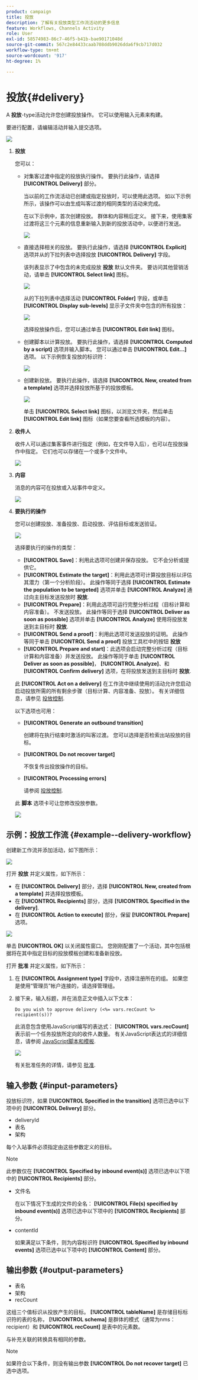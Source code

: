 ```yaml
---
product: campaign
title: 投放
description: 了解有关投放类型工作流活动的更多信息
feature: Workflows, Channels Activity
role: User
exl-id: 58574983-86c7-46f5-b41b-bae90171048d
source-git-commit: 567c2e84433caab708ddb9026dda6f9cb717d032
workflow-type: tm+mt
source-wordcount: '917'
ht-degree: 1%

---
```


# 投放{#delivery}



A **投放**-type活动允许您创建投放操作。 它可以使用输入元素来构建。

要进行配置，请编辑活动并输入提交选项。

![](assets/edit_diffusion.png)

1. **投放**

   您可以：

   * 对集客过渡中指定的投放执行操作。 要执行此操作，请选择 **[!UICONTROL Delivery]** 部分。

     当以前的工作流活动已创建或指定投放时，可以使用此选项。 如以下示例所示，该操作可以由生成叫客过渡的相同类型的活动来完成。

     在以下示例中，首次创建投放。 群体和内容稍后定义。 接下来，使用集客过渡将这三个元素的信息重新输入到新的投放活动中，以便进行发送。

     ![](assets/specified_transition_option_exemple.png)

   * 直接选择相关的投放。 要执行此操作，请选择 **[!UICONTROL Explicit]** 选项并从的下拉列表中选择投放 **[!UICONTROL Delivery]** 字段。

     该列表显示了中包含的未完成投放 **投放** 默认文件夹。 要访问其他营销活动，请单击 **[!UICONTROL Select link]** 图标。

     ![](assets/diffusion_edit_1.png)

     从的下拉列表中选择活动 **[!UICONTROL Folder]** 字段，或单击 **[!UICONTROL Display sub-levels]** 显示子文件夹中包含的所有投放：

     ![](assets/diffusion_edit_2.png)

     选择投放操作后，您可以通过单击 **[!UICONTROL Edit link]** 图标。

   * 创建脚本以计算投放。 要执行此操作，请选择 **[!UICONTROL Computed by a script]** 选项并输入脚本。 您可以通过单击 **[!UICONTROL Edit...]** 选项。 以下示例恢复投放的标识符：

     ![](assets/diffusion_edit_3.png)

   * 创建新投放。 要执行此操作，请选择 **[!UICONTROL New, created from a template]** 选项并选择投放所基于的投放模板。

     ![](assets/diffusion_edit_4.png)

     单击 **[!UICONTROL Select link]** 图标，以浏览文件夹，然后单击 **[!UICONTROL Edit link]** 图标（如果您要查看所选模板的内容）。

1. **收件人**

   收件人可以通过集客事件进行指定（例如，在文件导入后），也可以在投放操作中指定。 它们也可以存储在一个或多个文件中。

   ![](assets/diffusion_edit_5.png)

1. **内容**

   消息的内容可在投放或入站事件中定义。

   ![](assets/diffusion_edit_6.png)

1. **要执行的操作**

   您可以创建投放、准备投放、启动投放、评估目标或发送验证。

   ![](assets/diffusion_edit_7.png)

   选择要执行的操作的类型：

   * **[!UICONTROL Save]**：利用此选项可创建并保存投放。 它不会分析或提供它。
   * **[!UICONTROL Estimate the target]**：利用此选项可计算投放目标以评估其潜力（第一个分析阶段）。 此操作等同于选择 **[!UICONTROL Estimate the population to be targeted]** 选项并单击 **[!UICONTROL Analyze]** 通过向主目标发送投放时 **投放**.
   * **[!UICONTROL Prepare]**：利用此选项可运行完整分析过程（目标计算和内容准备）。 不发送投放。 此操作等同于选择 **[!UICONTROL Deliver as soon as possible]** 选项并单击 **[!UICONTROL Analyze]** 使用将投放发送到主目标时 **投放**.
   * **[!UICONTROL Send a proof]**：利用此选项可发送投放的证明。 此操作等同于单击 **[!UICONTROL Send a proof]** 投放工具栏中的按钮 **投放**
   * **[!UICONTROL Prepare and start]**：此选项会启动完整分析过程（目标计算和内容准备）并发送投放。 此操作等同于单击 **[!UICONTROL Deliver as soon as possible]**， **[!UICONTROL Analyze]**、和 **[!UICONTROL Confirm delivery]** 选项，在将投放发送到主目标时 **投放**.

   此 **[!UICONTROL Act on a delivery]** 在工作流中继续使用的活动允许您启动启动投放所需的所有剩余步骤（目标计算、内容准备、投放）。 有关详细信息，请参见 [投放控制](delivery-control.md).

   以下选项也可用：

   * **[!UICONTROL Generate an outbound transition]**

     创建将在执行结束时激活的叫客过渡。 您可以选择是否检索出站投放的目标。

   * **[!UICONTROL Do not recover target]**

     不恢复传出投放操作的目标。

   * **[!UICONTROL Processing errors]**

     请参阅 [投放控制](delivery-control.md).

   此 **脚本** 选项卡可让您修改投放参数。

   ![](assets/edit_diffusion_fil_script.png)

## 示例：投放工作流 {#example--delivery-workflow}

创建新工作流并添加活动，如下图所示：

![](assets/new-workflow-5.png)

打开 **投放** 并定义属性，如下所示：

* 在 **[!UICONTROL Delivery]** 部分，选择 **[!UICONTROL New, created from a template]** 并选择投放模板。
* 在 **[!UICONTROL Recipients]** 部分，选择 **[!UICONTROL Specified in the delivery]**.
* 在 **[!UICONTROL Action to execute]** 部分，保留 **[!UICONTROL Prepare]** 选项。

![](assets/new-workflow-param-delivery.png)

单击 **[!UICONTROL OK]** 以关闭属性窗口。 您刚刚配置了一个活动，其中包括根据将在其中指定目标的投放模板创建和准备新投放。

打开 **批准** 并定义属性，如下所示：

1. 在 **[!UICONTROL Assignment type]** 字段中，选择注册所在的组。 如果您是使用“管理员”帐户连接的，请选择管理组。
1. 接下来，输入标题，并在消息正文中插入以下文本：

   ```
   Do you wish to approve delivery (<%= vars.recCount %> recipient(s))?
   ```

   此消息包含使用JavaScript编写的表达式： **[!UICONTROL vars.recCount]** 表示前一个任务投放所定向的收件人数量。 有关JavaScript表达式的详细信息，请参阅 [JavaScript脚本和模板](javascript-scripts-and-templates.md).

   ![](assets/new-workflow-param-validation.png)

   有关批准任务的详情，请参见 [批准](approval.md).

## 输入参数 {#input-parameters}

投放标识符，如果 **[!UICONTROL Specified in the transition]** 选项已选中以下项中的 **[!UICONTROL Delivery]** 部分。

* deliveryId
* 表名
* 架构

每个入站事件必须指定由这些参数定义的目标。

>[!NOTE]
>
>此参数仅在 **[!UICONTROL Specified by inbound event(s)]** 选项已选中以下项中的 **[!UICONTROL Recipients]** 部分。

* 文件名

  在以下情况下生成的文件的全名： **[!UICONTROL File(s) specified by inbound event(s)]** 选项已选中以下项中的 **[!UICONTROL Recipients]** 部分。

* contentId

  如果满足以下条件，则为内容标识符 **[!UICONTROL Specified by inbound events]** 选项已选中以下项中的 **[!UICONTROL Content]** 部分。

## 输出参数 {#output-parameters}

* 表名
* 架构
* recCount

这组三个值标识从投放产生的目标。 **[!UICONTROL tableName]** 是存储目标标识符的表的名称， **[!UICONTROL schema]** 是群体的模式（通常为nms：recipient）和 **[!UICONTROL recCount]** 是表中的元素数。

与补充关联的转换具有相同的参数。

>[!NOTE]
>
>如果符合以下条件，则没有输出参数 **[!UICONTROL Do not recover target]** 已选中选项。
